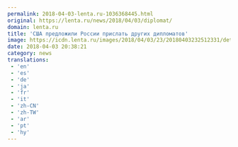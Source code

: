 ```yaml
---
permalink: 2018-04-03-lenta.ru-1036368445.html
original: https://lenta.ru/news/2018/04/03/diplomat/
domain: lenta.ru
title: 'США предложили России прислать других дипломатов'
image: https://icdn.lenta.ru/images/2018/04/03/23/20180403232512331/detail_16c99aca74ff256a1eb26b3558ed7abe.jpg
date: 2018-04-03 20:38:21
category: news
translations: 
 - 'en'
 - 'es'
 - 'de'
 - 'ja'
 - 'fr'
 - 'it'
 - 'zh-CN'
 - 'zh-TW'
 - 'ar'
 - 'pt'
 - 'hy'
---
```


